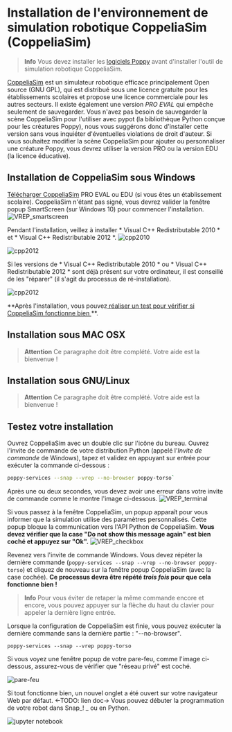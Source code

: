 # Installation de l'environnement de simulation robotique CoppeliaSim (CoppeliaSim)

> **Info** Vous devez installer les [logiciels Poppy](install-poppy-softwares.md) avant d'installer l'outil de simulation robotique CoppeliaSim.

[ CoppeliaSim](http://www.coppeliarobotics.com) est un simulateur robotique efficace principalement Open source (GNU GPL), qui est distribué sous une licence gratuite pour les établissements scolaires et propose une licence commerciale pour les autres secteurs. Il existe également une version *PRO EVAL* qui empêche seulement de sauvegarder. Vous n'avez pas besoin de sauvegarder la scène CoppeliaSim pour l'utiliser avec pypot (la bibliothèque Python conçue pour les créatures Poppy), nous vous suggérons donc d'installer cette version sans vous inquiéter d'éventuelles violations de droit d'auteur. Si vous souhaitez modifier la scène CoppeliaSim pour ajouter ou personnaliser une créature Poppy, vous devrez utiliser la version PRO ou la version EDU (la licence éducative).

## Installation de CoppeliaSim sous Windows

[Télécharger  CoppeliaSim](http://www.coppeliarobotics.com/) PRO EVAL ou EDU (si vous êtes un établissement scolaire). CoppeliaSim n'étant pas signé, vous devrez valider la fenêtre popup SmartScreen (sur Windows 10) pour commencer l'installation. ![VREP_smartscreen](../img/vrep/vrep2.png)

Pendant l'installation, veillez à installer * Visual C++ Redistributable 2010 * et * Visual C++ Redistributable 2012 *. ![cpp2010](../img/vrep/lucvincent/luc_vincent-056.png)

![cpp2012](../img/vrep/lucvincent/luc_vincent-059.png)

Si les versions de * Visual C++ Redistributable 2010 * ou * Visual C++ Redistributable 2012 * sont déjà présent sur votre ordinateur, il est conseillé de les "réparer" (il s'agit du processus de ré-installation).

![cpp2012](../img/vrep/lucvincent/luc_vincent-060.png)

**Après l'installation, vous pouvez[ réaliser un test pour vérifier si CoppeliaSim fonctionne bien ](#test-your-installation) **.

## Installation sous MAC OSX

<!-- TODO -->

> **Attention** Ce paragraphe doit être complété. Votre aide est la bienvenue !

## Installation sous GNU/Linux

<!-- TODO -->

> **Attention** Ce paragraphe doit être complété. Votre aide est la bienvenue !

## Testez votre installation

Ouvrez CoppeliaSim avec un double clic sur l'icône du bureau. Ouvrez l'invite de commande de votre distribution Python (appelé l'*Invite de commande* de Windows), tapez et validez en appuyant sur entrée pour exécuter la commande ci-dessous :

```bash
poppy-services --snap --vrep --no-browser poppy-torso`
```

Après une ou deux secondes, vous devez avoir une erreur dans votre invite de commande comme le montre l'image ci-dessous. ![VREP_terminal](../img/vrep/vrep3_1.png)

Si vous passez à la fenêtre CoppeliaSim, un popup apparaît pour vous informer que la simulation utilise des paramètres personnalisés. Cette popup bloque la communication vers l'API Python de CoppeliaSim. **Vous devez vérifier que la case "Do not show this message again" est bien coché et appuyez sur "Ok".** ![VREP_checkbox](../img/vrep/vrep3_2.png)

Revenez vers l'invite de commande Windows. Vous devez répéter la dernière commande (`poppy-services --snap --vrep --no-browser poppy-torso`) et cliquez de nouveau sur la fenêtre popup CoppeliaSim (avec la case cochée). **Ce processus devra être répété *trois fois* pour que cela fonctionne bien !**

> **Info** Pour vous éviter de retaper la même commande encore et encore, vous pouvez appuyer sur la flèche du haut du clavier pour appeler la dernière ligne entrée.

Lorsque la configuration de CoppeliaSim est finie, vous pouvez exécuter la dernière commande sans la dernière partie : "--no-browser".

    poppy-services --snap --vrep poppy-torso
    

Si vous voyez une fenêtre popup de votre pare-feu, comme l'image ci-dessous, assurez-vous de vérifier que "réseau privé" est coché.

![pare-feu](../img/vrep/vrep4.png)

Si tout fonctionne bien, un nouvel onglet a été ouvert sur votre navigateur Web par défaut. <-TODO: lien doc-> Vous pouvez débuter la programmation de votre robot dans Snap_! _ ou en Python.

![jupyter notebook](../img/vrep/lucvincent/luc_vincent-070.jpg)